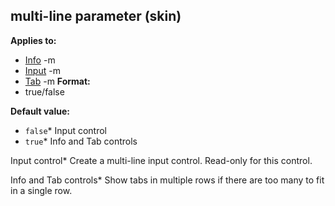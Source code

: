 ## multi-line parameter (skin)
**Applies to:**
*   [Info](/ref/%7Bskin%7D/control/info.md) -m
*   [Input](/ref/%7Bskin%7D/control/input.md) -m
*   [Tab](/ref/%7Bskin%7D/control/tab.md) -m<!-- -->
**Format:**
*   true/false
<!-- -->
**Default value:**
*   `false`* Input control
*   `true`* Info and Tab controls


Input control* Create a multi-line input control. Read-only for
this control. 

Info and Tab controls* Show tabs in multiple rows
if there are too many to fit in a single row.